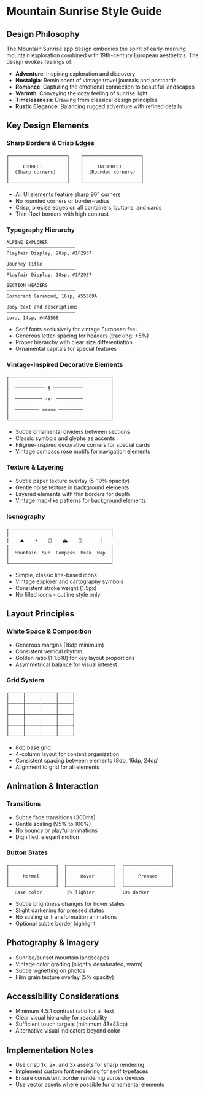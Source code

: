 # Mountain Sunrise Style Guide

## Design Philosophy

The Mountain Sunrise app design embodies the spirit of early-morning mountain exploration combined with 19th-century European aesthetics. The design evokes feelings of:

- **Adventure**: Inspiring exploration and discovery
- **Nostalgia**: Reminiscent of vintage travel journals and postcards
- **Romance**: Capturing the emotional connection to beautiful landscapes
- **Warmth**: Conveying the cozy feeling of sunrise light
- **Timelessness**: Drawing from classical design principles
- **Rustic Elegance**: Balancing rugged adventure with refined details

## Key Design Elements

### Sharp Borders & Crisp Edges

```
┌─────────────────────┐    ┌─────────────────────┐
│                     │    │                     │
│     CORRECT         │    │     INCORRECT       │
│  (Sharp corners)    │    │  (Rounded corners)  │
│                     │    │                     │
└─────────────────────┘    └─────────────────────┘
```

- All UI elements feature sharp 90° corners
- No rounded corners or border-radius
- Crisp, precise edges on all containers, buttons, and cards
- Thin (1px) borders with high contrast

### Typography Hierarchy

```
ALPINE EXPLORER
─────────────────────────
Playfair Display, 20sp, #1F2937

Journey Title
─────────────────────────
Playfair Display, 18sp, #1F2937

SECTION HEADERS
─────────────────────────
Cormorant Garamond, 16sp, #553C9A

Body text and descriptions
─────────────────────────
Lora, 14sp, #4A5568
```

- Serif fonts exclusively for vintage European feel
- Generous letter-spacing for headers (tracking: +5%)
- Proper hierarchy with clear size differentiation
- Ornamental capitals for special features

### Vintage-Inspired Decorative Elements

```
┌─────────────────────────────────────┐
│                                     │
│  ─────────── § ───────────          │
│                                     │
│  ────────── ✧❋✧ ──────────          │
│                                     │
│  ───────── ❈❈❈❈❈ ─────────          │
│                                     │
└─────────────────────────────────────┘
```

- Subtle ornamental dividers between sections
- Classic symbols and glyphs as accents
- Filigree-inspired decorative corners for special cards
- Vintage compass rose motifs for navigation elements

### Texture & Layering

- Subtle paper texture overlay (5-10% opacity)
- Gentle noise texture in background elements
- Layered elements with thin borders for depth
- Vintage map-like patterns for background elements

### Iconography

```
┌─────────────────────────────────────┐
│                                     │
│    ⛰️    ☀️    🧭    🏔️    📜       │
│                                     │
│  Mountain  Sun  Compass  Peak  Map  │
│                                     │
└─────────────────────────────────────┘
```

- Simple, classic line-based icons
- Vintage explorer and cartography symbols
- Consistent stroke weight (1.5px)
- No filled icons - outline style only

## Layout Principles

### White Space & Composition

- Generous margins (16dp minimum)
- Consistent vertical rhythm
- Golden ratio (1:1.618) for key layout proportions
- Asymmetrical balance for visual interest

### Grid System

```
┌─────┬─────┬─────┬─────┐
│     │     │     │     │
├─────┼─────┼─────┼─────┤
│     │     │     │     │
├─────┼─────┼─────┼─────┤
│     │     │     │     │
├─────┼─────┼─────┼─────┤
│     │     │     │     │
└─────┴─────┴─────┴─────┘
```

- 8dp base grid
- 4-column layout for content organization
- Consistent spacing between elements (8dp, 16dp, 24dp)
- Alignment to grid for all elements

## Animation & Interaction

### Transitions

- Subtle fade transitions (300ms)
- Gentle scaling (95% to 100%)
- No bouncy or playful animations
- Dignified, elegant motion

### Button States

```
┌─────────────────┐  ┌─────────────────┐  ┌─────────────────┐
│                 │  │                 │  │                 │
│     Normal      │  │     Hover       │  │     Pressed     │
│                 │  │                 │  │                 │
└─────────────────┘  └─────────────────┘  └─────────────────┘
   Base color         5% lighter          10% darker
```

- Subtle brightness changes for hover states
- Slight darkening for pressed states
- No scaling or transformation animations
- Optional subtle border highlight

## Photography & Imagery

- Sunrise/sunset mountain landscapes
- Vintage color grading (slightly desaturated, warm)
- Subtle vignetting on photos
- Film grain texture overlay (5% opacity)

## Accessibility Considerations

- Minimum 4.5:1 contrast ratio for all text
- Clear visual hierarchy for readability
- Sufficient touch targets (minimum 48x48dp)
- Alternative visual indicators beyond color

## Implementation Notes

- Use crisp 1x, 2x, and 3x assets for sharp rendering
- Implement custom font rendering for serif typefaces
- Ensure consistent border rendering across devices
- Use vector assets where possible for ornamental elements 
